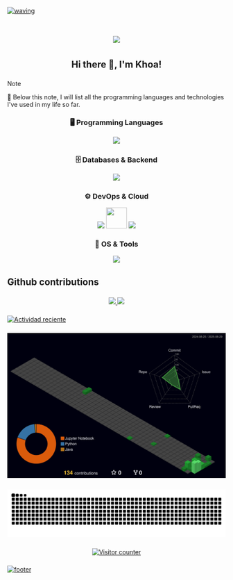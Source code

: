 <!-- Última actualización: 2025-08-30 00:58:29 UTC -->
[![waving](https://capsule-render.vercel.app/api?type=waving&height=200&color=87CEFA)](https://github.com/kyechan99/capsule-render)


<!-- Mensaje bienvenida -->
<h1 align="center">
  <a href="https://git.io/typing-svg">
    <img src="https://readme-typing-svg.herokuapp.com?lines=Welcome+to+@khoalearningcode's+repository;&center=true&size=36&color=87CEFA&width=1000&pause=1000&duration=2500&startDelay=300&v=4">
  </a>
</h1>
<h2 align="center">Hi there 👋, I'm Khoa!</h2>

###



>[!NOTE]
> 📝 Below this note, I will list all the programming languages and technologies I've used in my life so far.

<!-- Lenguajes, Herramientas y Plataformas -->
<!-- 🖥️ Programming Languages -->
<h3 align="center">🖥️ Programming Languages</h3>
<p align="center">
  <img src="https://skillicons.dev/icons?i=cpp,python,java,latex,bash,cmake&theme=light" />
</p>

<!-- 🗄️ Databases & Backend -->
<h3 align="center">🗄️ Databases & Backend</h3>
<p align="center">
  <img src="https://skillicons.dev/icons?i=mysql,fastapi&theme=light" />
</p>

<!-- ⚙️ DevOps & Cloud -->
<!-- ⚙️ DevOps & Cloud -->
<h3 align="center">⚙️ DevOps & Cloud</h3>
<p align="center">
  <img src="https://skillicons.dev/icons?i=git,github&theme=light" />
  <img src="https://helm.sh/img/helm.svg" width="48" height="48"/>
  <img src="https://skillicons.dev/icons?i=gcp,jenkins,terraform,ansible,docker,kubernetes,nginx&theme=light" />
</p>


<!-- 🧰 OS & Tools -->
<h3 align="center">🧰 OS & Tools</h3>
<p align="center">
  <img src="https://skillicons.dev/icons?i=powershell,ubuntu,vscode&theme=light" />
</p>



## Github contributions

###

<!-- Stats generales -->
<div align="center">
  <a href="https://github.com/anuraghazra/github-readme-stats" target="_blank" rel="noopener noreferrer">
    <img src="https://github-readme-stats.vercel.app/api?username=khoalearningcode&show_icons=true&theme=dracula&hide_border=true&include_all_commits=true&count_private=true" height="180" />
    <img src="https://github-readme-stats.vercel.app/api/top-langs/?username=khoalearningcode&layout=compact&theme=dracula&hide_border=true&langs_count=10" height="180" />
  </a>
</div>

###

<!-- Grafico de actividad GitHub -->
[![Actividad reciente](https://github-readme-activity-graph.vercel.app/graph?username=khoalearningcode&theme=github-compact)](https://github.com/ashutosh00710/github-readme-activity-graph?tab=readme-ov-file)

###

<!-- Contribuciones 3D GitHub -->
[![Contribuciones night-green](./profile-3d-contrib/profile-night-green.svg)](https://github.com/yoshi389111/github-profile-3d-contrib)

###

<!-- Snake Animation con enlace a Platane/snk -->
<a href="https://github.com/Platane/snk" target="_blank" rel="noopener noreferrer">
  <img
    alt="github contribution snake dark"
    src="https://raw.githubusercontent.com/marichu-kt/marichu-kt/output/github-snake-dark.svg"
  />
</a>

###

<!-- Contador de visitas -->
<p align="center">
  <a href="https://count.getloli.com/" target="_blank">
    <img src="https://count.getloli.com/get/@khoalearningcode_repo?theme=3d-num" alt="Visitor counter" />
  </a>
</p>

###

<!-- Footer SVG -->
[![footer](https://capsule-render.vercel.app/api?type=waving&height=200&color=87CEFA&section=footer)](https://github.com/kyechan99/capsule-render)
